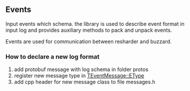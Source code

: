 ## Events

Input events which schema.
the library is used to describe event format in input log and provides 
auxiliary methods to pack and unpack events.

Events are used for communication between resharder and buzzard.

### How to declare a new log format
1. add protobuf message with log schema in folder protos
1. register new message type in [TEventMessage::EType](proto/types.proto) 
1. add cpp header for new message class to file messages.h 
